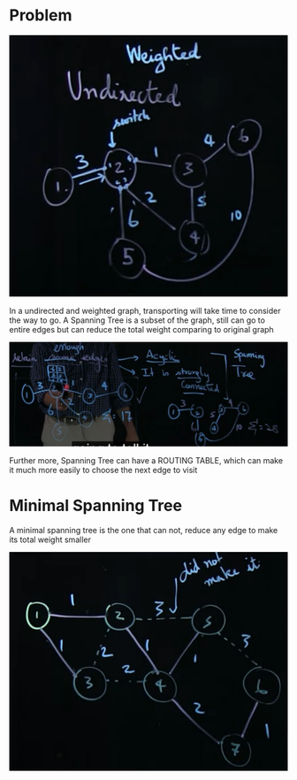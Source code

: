 # Problem

![flooding-problem](flooding-problem.png)

In a undirected and weighted graph, transporting will take time to consider the way to go.
A Spanning Tree is a subset of the graph, still can go to entire edges but can reduce the total weight comparing to original graph

![spanning-tree](spanning-tree.png)

Further more, Spanning Tree can have a ROUTING TABLE, which can make it much more easily to choose the next edge to visit

# Minimal Spanning Tree

A minimal spanning tree is the one that can not, reduce any edge to make its total weight smaller

![minimal-spanning-tree](minimal-spanning-tree.png)

